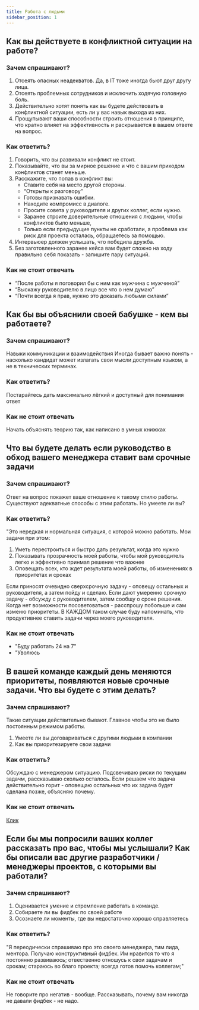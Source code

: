 ```yaml
---
title: Работа с людьми
sidebar_position: 1
---
```


## Как вы действуете в конфликтной ситуации на работе?

### Зачем спрашивают? 
1. Отсеять опасных неадекватов. Да, в IT тоже иногда бьют друг другу лица.
2. Отсеять проблемных сотрудников и исключить ходячую головную боль.
3. Действительно хотят понять как вы будете действовать в конфликтной ситуации, есть ли у вас навык выхода из них.
4. Прощупывают ваши способности строить отношения в принципе, что кратно влияет на эффективность и раскрывается в вашем ответе на вопрос.

### Как ответить?

1. Говорить, что вы развивали конфликт не стоит. 
2. Показывайте, что вы за мирное решение и что с вашим приходом конфликтов станет меньше.
3. Расскажите, что попав в конфликт вы:
    - Ставите себя на место другой стороны. 
    - “Открыты к разговору”
    - Готовы признавать ошибки.
    - Находите компромисс в диалоге.
    - Просите совета у руководителя и других коллег, если нужно.
    - Заранее строите доверительные отношения с людьми, чтобы конфликтов было меньше,
    - Только если предыдущие пункты не сработали, а проблема как риск для проекта осталась, обращаетесь за помощью.
4. Интервьюер должен услышать, что победила дружба.
5. Без заготовленного заранее кейса вам будет сложно на ходу правильно себя показать - запишите пару ситуаций.

### Как не стоит отвечать
- “После работы я поговорил бы с ним как мужчина с мужчиной”
- “Выскажу руководителю в лицо все что о нем думаю”
- “Почти всегда я прав, нужно это доказать любыми силами”


## Как бы вы объяснили своей бабушке - кем вы работаете? 

### Зачем спрашивают? 
Навыки коммуникации и взаимодействия
Иногда бывает важно понять - насколько кандидат может излагать свои мысли доступным языком, а не в технических терминах.

### Как ответить?
Постарайтесь дать максимально лёгкий и доступный для понимания ответ 

### Как не стоит отвечать
Начать объяснять теорию так, как написано в умных книжках

## Что вы будете делать если руководство в обход вашего менеджера ставит вам срочные задачи

### Зачем спрашивают?

Ответ на вопрос покажет ваше отношение к такому стилю работы. Существуют адекватные способы с этим работать. Но умеете ли вы? 

### Как ответить?

"Это нередкая и нормальная ситуация, с которой можно работать.
Мои задачи при этом:
1) Уметь перестроиться и быстро дать результат, когда это нужно
2) Показывать прозрачность моей работы, чтобы мой руководитель легко и эффективно принмал решение что важнее
3) Оповещать всех, кто ждет результата моей работы, об изменениях в приоритетах и сроках

Если приносят очевидно сверхсрочную задачу - оповещу остальных и руководителя, а затем пойду и сделаю.
Если дают умеренно срочную задачу - обсужду с руководителем, затем сообщу о сроке решения.
Когда нет возможности посоветоваться - расспрошу побольше и сам изменю приоритеты.
В КАЖДОМ таком случае буду напоминать, что продуктивнее ставить задачи через моего руководителя.

### Как не стоит отвечать

- "Буду работать 24 на 7"
- "Уволюсь

## В вашей команде каждый день меняются приоритеты, появляются новые срочные задачи. Что вы будете с этим делать?

### Зачем спрашивают?

Такие ситуации действительно бывают. Главное чтобы это не было постоянным режимом работы.
1. Умеете ли вы договариваться с другими людьми в компании
2. Как вы приоритезируете свои задачи

### Как ответить?

Обсуждаю с менеджером ситуацию. Подсвечиваю риски по текущим задачм, рассказываю сколько осталось. Если решаем что задача действительно горит - оповещаю остальных что их задача будет сделана позже, объясняю почему.

### Как не стоит отвечать

[Клик](https://www.youtube.com/watch?v=eYBwY6zKSNk)

## Если бы мы попросили ваших коллег рассказать про вас, чтобы мы услышали? Как бы описали вас другие разработчики / менеджеры проектов, с которыми вы работали?

### Зачем спрашивают?

1. Оценивается умение и стремление работать в команде.
2. Собираете ли вы фидбек по своей работе
3. Осознаете ли моменты, где вы недостаточно хорошо справляетесь

### Как ответить?

"Я переодически спрашиваю про это своего менеджера, тим лида, ментора. Получаю конструктивный фидбек. Им нравится то что я постоянно развиваюсь; отвественно отношусь к свои задачам и срокам;  стараюсь во благо проекта; всегда готов помочь коллегам;"

### Как не стоит отвечать
Не говорите про негатив - вообще.
Рассказывать, почему вам никогда не давали фидбек - не надо.
